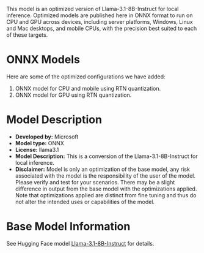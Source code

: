 This model is an optimized version of Llama-3.1-8B-Instruct for local inference. Optimized models are published here in ONNX format to run on CPU and GPU across devices, including server platforms, Windows, Linux and Mac desktops, and mobile CPUs, with the precision best suited to each of these targets.

# ONNX Models
Here are some of the optimized configurations we have added:
1.	ONNX model for CPU and mobile using RTN quantization.
2.	ONNX model for GPU using RTN quantization.

# Model Description
- **Developed by:** Microsoft
- **Model type:** ONNX
- **License:** llama3.1
- **Model Description:** This is a conversion of the Llama-3.1-8B-Instruct for local inference.
- **Disclaimer:** Model is only an optimization of the base model, any risk associated with the model is the responsibility of the user of the model. Please verify and test for your scenarios. There may be a slight difference in output from the base model with the optimizations applied. Note that optimizations applied are distinct from fine tuning and thus do not alter the intended uses or capabilities of the model.

# Base Model Information
See Hugging Face model [Llama-3.1-8B-Instruct](https://huggingface.co/meta-llama/Llama-3.1-8B-Instruct) for details.
